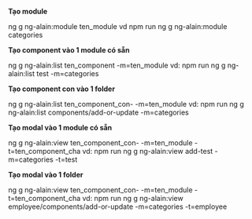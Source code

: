 **Tạo module**

ng g ng-alain:module ten_module
vd npm run ng g ng-alain:module categories

**Tạo component vào 1 module có sẵn**

ng g ng-alain:list ten_component -m=ten_module
vd: npm run ng g ng-alain:list test -m=categories

**Tạo component con vào 1 folder**

ng g ng-alain:list ten_component_con- -m=ten_module
vd: npm run ng g ng-alain:list components/add-or-update -m=categories

**Tạo modal vào 1 module có sẵn**

ng g ng-alain:view ten_component_con- -m=ten_module -t=ten_component_cha
vd: npm run ng g ng-alain:view add-test -m=categories -t=test

**Tạo modal vào 1 folder**

ng g ng-alain:view ten_component_con- -m=ten_module -t=ten_component_cha
vd: npm run ng g ng-alain:view employee/components/add-or-update -m=categories -t=employee